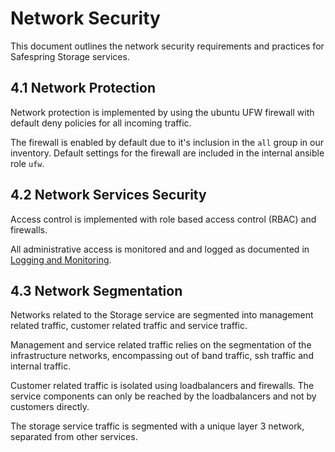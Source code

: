 # Network Security

This document outlines the network security requirements and practices for Safespring Storage services.

## 4.1 Network Protection

Network protection is implemented by using the ubuntu UFW firewall with default deny policies for all incoming traffic.

The firewall is enabled by default due to it's inclusion in the `all` group in our inventory.
Default settings for the firewall are included in the internal ansible role `ufw`.


## 4.2 Network Services Security

Access control is implemented with role based access control (RBAC) and firewalls.

All administrative access is monitored and and logged as documented in [Logging and Monitoring](logging-monitoring.md).


## 4.3 Network Segmentation

Networks related to the Storage service are segmented into management related traffic, customer related traffic and service traffic.

Management and service related traffic relies on the segmentation of the infrastructure networks, encompassing out of band traffic, ssh traffic and internal traffic.

Customer related traffic is isolated using loadbalancers and firewalls. The service components can only be reached by the loadbalancers and not by customers directly.

The storage service traffic is segmented with a unique layer 3 network, separated from other services.
